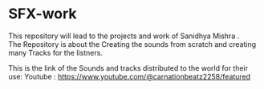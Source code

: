 # SFX-work
This repository will lead to the projects and work of Sanidhya Mishra .<br>
The Repository is about the Creating the sounds from scratch and creating many Tracks for the listners.

This is the link of the Sounds and tracks distributed to the world for their use:
Youtube : https://www.youtube.com/@carnationbeatz2258/featured
